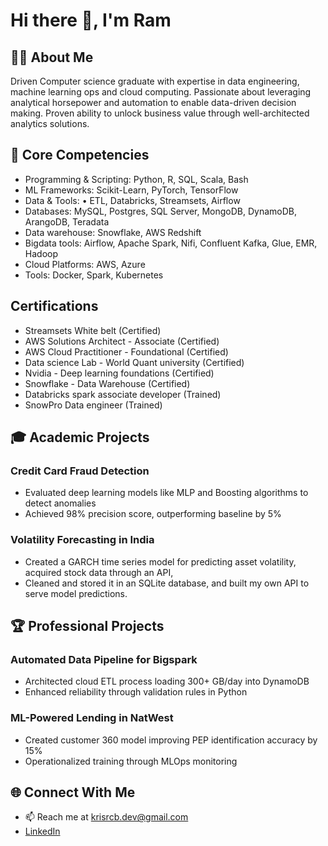 # Hi there 👋, I'm Ram

## 👨‍💻 About Me
Driven Computer science graduate with expertise in data engineering, machine learning ops and cloud computing. Passionate about leveraging analytical horsepower and automation to enable data-driven decision making. Proven ability to unlock business value through well-architected analytics solutions. 

## 🧰 Core Competencies
- Programming & Scripting: Python, R, SQL, Scala, Bash
- ML Frameworks: Scikit-Learn, PyTorch, TensorFlow
- Data & Tools:
•	ETL, Databricks, Streamsets, Airflow
- Databases: MySQL, Postgres, SQL Server, MongoDB, DynamoDB, ArangoDB, Teradata
- Data warehouse: Snowflake, AWS Redshift
- Bigdata tools: Airflow, Apache Spark, Nifi, Confluent Kafka, Glue, EMR, Hadoop
- Cloud Platforms: AWS, Azure 
- Tools: Docker, Spark, Kubernetes

## Certifications
- Streamsets White belt (Certified)
- AWS Solutions Architect - Associate (Certified)
- AWS Cloud Practitioner - Foundational (Certified)
- Data science Lab - World Quant university (Certified)
- Nvidia - Deep learning foundations (Certified)
- Snowflake - Data Warehouse (Certified)
- Databricks spark associate developer (Trained)
- SnowPro Data engineer (Trained)

## 🎓 Academic Projects
### Credit Card Fraud Detection 
- Evaluated deep learning models like MLP and Boosting algorithms to detect anomalies  
- Achieved 98% precision score, outperforming baseline by 5%

### Volatility Forecasting in India
- Created a GARCH time series model for predicting asset volatility, acquired stock data through an API,
- Cleaned and stored it in an SQLite database, and built my own API to serve model predictions.


## 🏆 Professional Projects 
### Automated Data Pipeline for Bigspark 
- Architected cloud ETL process loading 300+ GB/day into DynamoDB
- Enhanced reliability through validation rules in Python

### ML-Powered Lending in NatWest 
- Created customer 360 model improving PEP identification accuracy by 15% 
- Operationalized training through MLOps monitoring  

## 🌐 Connect With Me
- 📫 Reach me at krisrcb.dev@gmail.com
- [LinkedIn](https://www.linkedin.com/in/krisrcb/)
